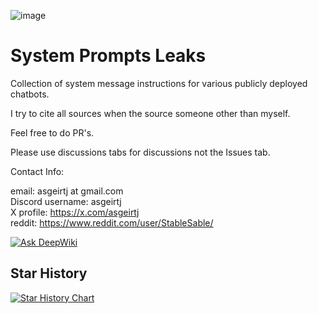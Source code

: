 ![image](https://github.com/user-attachments/assets/ccd777ea-2a39-48de-9524-f8bc27872e7c)


# System Prompts Leaks

Collection of system message instructions for various publicly deployed chatbots.

I try to cite all sources when the source someone other than myself.

Feel free to do PR's.

Please use discussions tabs for discussions not the Issues tab.


Contact Info:

email: asgeirtj at gmail.com  
Discord username: asgeirtj  
X profile: https://x.com/asgeirtj  
reddit: https://www.reddit.com/user/StableSable/  

[![Ask DeepWiki](https://deepwiki.com/badge.svg)](https://deepwiki.com/asgeirtj/system_prompts_leaks)


## Star History

[![Star History Chart](https://api.star-history.com/svg?repos=asgeirtj/system_prompts_leaks&type=Date)](https://www.star-history.com/#asgeirtj/system_prompts_leaks&Date)
